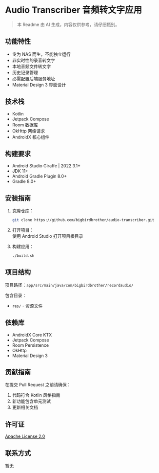 # Audio Transcriber 音频转文字应用
> 本 Readme 由 AI 生成，内容仅供参考，请仔细甄别。

## 功能特性

- 专为 NAS 而生，不能独立运行
- 非实时性的录音转文字
- 本地音频文件转文字
- 历史记录管理
- 必需配置后端服务地址
- Material Design 3 界面设计

## 技术栈

- Kotlin
- Jetpack Compose
- Room 数据库
- OkHttp 网络请求
- AndroidX 核心组件

## 构建要求

- Android Studio Giraffe | 2022.3.1+
- JDK 11+
- Android Gradle Plugin 8.0+
- Gradle 8.0+

## 安装指南

1. 克隆仓库：  
   ```bash
   git clone https://github.com/bigbirdbrother/audio-transcriber.git
   ```
2. 打开项目：  
   使用 Android Studio 打开项目根目录

3. 构建应用：  
   ```bash
   ./build.sh
   ```

## 项目结构

项目路径：`app/src/main/java/com/bigbirdbrother/recordaudio/`

包含目录：
- `res/` - 资源文件

## 依赖库

- AndroidX Core KTX
- Jetpack Compose
- Room Persistence
- OkHttp
- Material Design 3

## 贡献指南

在提交 Pull Request 之前请确保：

1. 代码符合 Kotlin 风格指南
2. 新功能包含单元测试
3. 更新相关文档

## 许可证

[Apache License 2.0](https://www.apache.org/licenses/LICENSE-2.0)

## 联系方式

暂无
